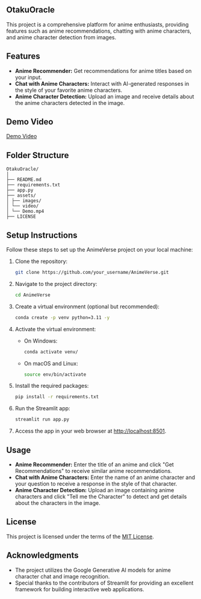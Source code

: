 ## OtakuOracle
This project is a comprehensive platform for anime enthusiasts, providing features such as anime recommendations, chatting with anime characters, and anime character detection from images.


## Features
- **Anime Recommender:** Get recommendations for anime titles based on your input.
- **Chat with Anime Characters:** Interact with AI-generated responses in the style of your favorite anime characters.
- **Anime Character Detection:** Upload an image and receive details about the anime characters detected in the image.


## Demo Video
[Demo Video](assets/video/Demo.mp4)


## Folder Structure
```
OtakuOracle/
│
├── README.md
├── requirements.txt
├── app.py
├── assets/
│ ├── images/
│ └── video/
│ └── Demo.mp4
├── LICENSE
```

## Setup Instructions
Follow these steps to set up the AnimeVerse project on your local machine:

1. Clone the repository:
    ```bash
    git clone https://github.com/your_username/AnimeVerse.git
    ```

2. Navigate to the project directory:
    ```bash
    cd AnimeVerse
    ```

3. Create a virtual environment (optional but recommended):
    ```bash
    conda create -p venv python=3.11 -y
    ```

4. Activate the virtual environment:
    - On Windows:
        ```bash
        conda activate venv/
        ```
    - On macOS and Linux:
        ```bash
        source env/bin/activate
        ```

5. Install the required packages:
    ```bash
    pip install -r requirements.txt
    ```

6. Run the Streamlit app:
    ```bash
    streamlit run app.py
    ```

7. Access the app in your web browser at [http://localhost:8501](http://localhost:8501).


## Usage

- **Anime Recommender:** Enter the title of an anime and click "Get Recommendations" to receive similar anime recommendations.
- **Chat with Anime Characters:** Enter the name of an anime character and your question to receive a response in the style of that character.
- **Anime Character Detection:** Upload an image containing anime characters and click "Tell me the Character" to detect and get details about the characters in the image.


## License

This project is licensed under the terms of the [MIT License](LICENSE).


## Acknowledgments

- The project utilizes the Google Generative AI models for anime character chat and image recognition.
- Special thanks to the contributors of Streamlit for providing an excellent framework for building interactive web applications.